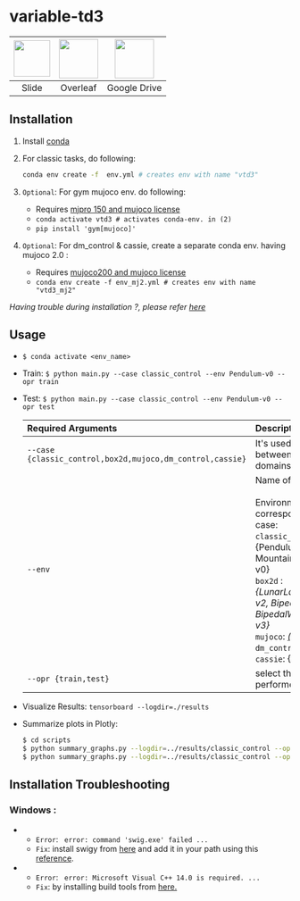 # variable-td3

|<a target="_blank" href="https://docs.google.com/presentation/d/1TKRy9va3qgIlia7pjdZkcLV9ht9bjQkUUcND4byrARg/edit?usp=sharing"><img src="https://lh3.ggpht.com/9rwhkrvgiLhXVBeKtScn1jlenYk-4k3Wyqt1PsbUr9jhGew0Gt1w9xbwO4oePPd5yOM=w300" width="65px" height="65px"/></a> | <a target="_blank" href="https://www.overleaf.com/project/5eccded67908040001d77a7e"><img src="https://images.ctfassets.net/nrgyaltdicpt/6qSXAo1CYEeBn5RkKLOR64/19c74bfb9a32772e353ff25c6f0070f5/ologo_square_colour_light_bg.png" width="70px" height="70px"/></a>| <a target="_blank" href="https://drive.google.com/drive/folders/135kdBROapppjGWIXl2cQLRJYu_trHi0k?usp=sharing"><img src="https://services.google.com/fh/files/misc/logo_drive_color_2x_web_96dp.png" width="70px" height="70px"/></a>| 
|:-------------:|:-------------:|:---------:|
|Slide| Overleaf| Google Drive|

## Installation
1. Install [conda](https://docs.conda.io/en/latest/miniconda.html)
2. For classic tasks, do following:
    ```bash
    conda env create -f  env.yml # creates env with name "vtd3"
    ```
3. `Optional`: For gym mujoco env. do following:

    - Requires [mjpro 150 and mujoco license](https://www.roboti.us/index.html)
    - ```conda activate vtd3 # activates conda-env. in (2)```
    - ```pip install 'gym[mujoco]'```
4. `Optional`: For dm_control & cassie, create a separate conda env. having mujoco 2.0 :
    - Requires [mujoco200 and mujoco license](https://www.roboti.us/index.html)
    - ```conda env create -f env_mj2.yml # creates env with name "vtd3_mj2"```

_Having trouble during installation ?, please refer [here](#installation-troubleshooting)_

## Usage
- ```$ conda activate <env_name>```
- Train: ```$ python main.py --case classic_control --env Pendulum-v0 --opr train```
- Test: ```$ python main.py --case classic_control --env Pendulum-v0 --opr test```

    |Required Arguments | Description|  
    |:-------------|:-------------|  
    | `--case {classic_control,box2d,mujoco,dm_control,cassie}` |It's used for switching between different domains(and configs)|  
    | `--env` |Name of the environment <br><br> Environments corresponding to ease case: <br> `classic_control` : {Pendulum-v0, MountainCarContinuous-v0} <br> `box2d` : _{LunarLanderContinuous-v2, BipedalWalker-v3, BipedalWalkerHardcore-v3}_ <br>`mujoco`: _[(refer here)](https://gym.openai.com/envs/#mujoco)_ <br> `dm_control`: _[(refer here)](https://github.com/zuoxingdong/dm2gym)_ <br> `cassie`: {Cassie-v0} |  
    | `--opr {train,test}` |select the operation to be performed|

- Visualize Results: ```tensorboard --logdir=./results```
- Summarize plots in Plotly:
    ```bash
    $ cd scripts
    $ python summary_graphs.py --logdir=../results/classic_control --opr extract_summary 
    $ python summary_graphs.py --logdir=../results/classic_control --opr plot
    ```

## Installation Troubleshooting
### Windows : 
- 
  - `Error`: ` error: command 'swig.exe' failed ...`  
  - `Fix`: install swigy from [here](http://www.swig.org/download.html) and add it in your path using this [reference](https://www.youtube.com/watch?v=HDD9QqLtAws).
- 
  - `Error`: ` error: Microsoft Visual C++ 14.0 is required. ...`
  - `Fix`: by installing build tools from [here.](https://visualstudio.microsoft.com/visual-cpp-build-tools/)
